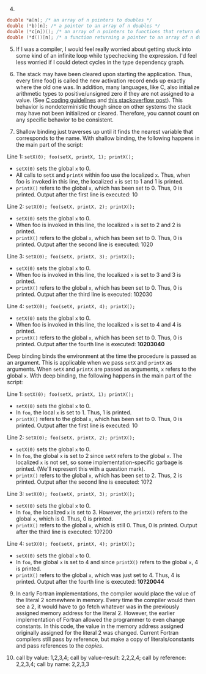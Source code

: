 4)
```c
double *a[n]; /* an array of n pointers to doubles */
double (*b)[n]; /* a pointer to an array of n doubles */
double (*c[n])(); /* an array of n pointers to functions that return doubles */
double (*d())[n]; /* a function returning a pointer to an array of n doubles */
```
5) If I was a compiler, I would feel really worried about getting stuck into some kind of an infinite loop while
typechecking the expression. I'd feel less worried if I could detect cycles in the type dependency graph.

7) The stack may have been cleared upon starting the application. Thus, every time foo() is called the
new activation record ends up exactly where the old one was. In addition, many languages, like C, also initialize arithmetic types to positive/unsigned zero if they are not assigned to a value. (See <a href="http://c0x.coding-guidelines.com/6.7.8.html">C coding guidelines</a> and <a href="https://stackoverflow.com/questions/1597405/what-happens-to-a-declared-uninitialized-variable-in-c-does-it-have-a-value">this stackoverflow post</a>). This behavior is nondeterministic though since
on other systems the stack may have not been initialized or cleared. Therefore, you cannot count on any
specific behavior to be consistent.

8) Shallow binding just traverses up until it finds the nearest variable that corresponds to the name. With shallow binding, the following happens in the main part of the script:

Line 1:
`setX(0); foo(setX, printX, 1); printX();`

* `setX(0)` sets the global `x` to 0.
* All calls to `setX` and `printX` within foo use the localized `x`. Thus, when foo is invoked in this line, the localized `x` is set to 1 and 1 is printed.
* `printX()` refers to the global `x`, which has been set to 0. Thus, 0 is printed.
Output after the first line is executed: 10

Line 2:
`setX(0); foo(setX, printX, 2); printX();`

* `setX(0)` sets the global `x` to 0.
* When foo is invoked in this line, the localized `x` is set to 2 and 2 is printed.
* `printX()` refers to the global `x`, which has been set to 0. Thus, 0 is printed.
Output after the second line is executed: 1020

Line 3:
`setX(0); foo(setX, printX, 3); printX();`
* `setX(0)` sets the global `x` to 0.
* When foo is invoked in this line, the localized `x` is set to 3 and 3 is printed.
* `printX()` refers to the global `x`, which has been set to 0. Thus, 0 is printed.
Output after the third line is executed: 102030

Line 4:
`setX(0); foo(setX, printX, 4); printX();`
* `setX(0)` sets the global `x` to 0.
* When foo is invoked in this line, the localized `x` is set to 4 and 4 is printed.
* `printX()` refers to the global `x`, which has been set to 0. Thus, 0 is printed.
Output after the fourth line is executed: **10203040**

Deep binding binds the environment at the time the procedure is passed as an argument. This is applicable when we pass `setX` and `printX` as arguments. When `setX` and `printX` are passed as arguments, `x` refers to the global `x`. With deep binding, the following happens in the main part of the script:

Line 1:
`setX(0); foo(setX, printX, 1); printX();`
* `setX(0)` sets the global `x` to 0.
* In `foo`, the local `x` is set to 1. Thus, 1 is printed.
* `printX()` refers to the global `x`, which has been set to 0. Thus, 0 is printed.
Output after the first line is executed: 10

Line 2:
`setX(0); foo(setX, printX, 2); printX();`

* `setX(0)` sets the global `x` to 0.
* In `foo`, the global `x` is set to 2 since `setX` refers to the global `x`. The localized `x` is not set, so some implementation-specific garbage is printed. (We'll represent this with a question mark).
* `printX()` refers to the global `x`, which has been set to 2. Thus, 2 is printed.
Output after the second line is executed: 10?2

Line 3:
`setX(0); foo(setX, printX, 3); printX();`

* `setX(0)` sets the global `x` to 0.
* In `foo`, the localized `x` is set to 3. However, the `printX()` refers to the global `x`, which is 0. Thus, 0 is printed.
* `printX()` refers to the global `x`, which is still 0. Thus, 0 is printed.
Output after the third line is executed: 10?200

Line 4:
`setX(0); foo(setX, printX, 4); printX();`
* `setX(0)` sets the global `x` to 0.
* In `foo`, the global `x` is set to 4 and since `printX()` refers to the global `x`, 4 is printed.
* `printX()` refers to the global `x`, which was just set to 4. Thus, 4 is printed.
Output after the fourth line is executed: **10?20044**

9) In early Fortran implementations, the compiler would place the value of the literal 2 somewhere in memory. Every time the compiler would then see a 2, it would have to go fetch whatever was in the previously assigned memory address for the literal 2. However, the earlier implementation of Fortran allowed the programmer to even change constants. In this code, the value in the memory address assigned originally assigned for the literal 2 was changed.
Current Fortran compilers still pass by reference, but make a copy of literals/constants and pass references to the _copies_.

10) call by value: 1,2,3,4;
    call by value-result: 2,2,2,4;
    call by reference: 2,2,3,4;
    call by name: 2,2,3,3

